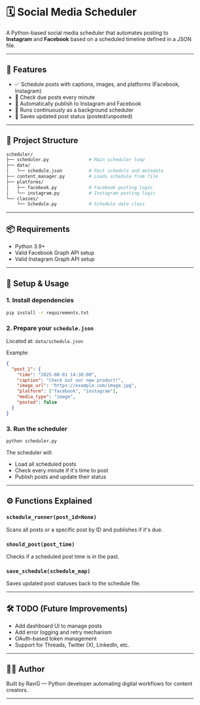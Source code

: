 # 🗓️ Social Media Scheduler

A Python-based social media scheduler that automates posting to **Instagram** and **Facebook** based on a scheduled timeline defined in a JSON file.

---

## 🚀 Features

- ✅ Schedule posts with captions, images, and platforms (Facebook, Instagram)
- 📆 Check due posts every minute
- 📸 Automatically publish to Instagram and Facebook
- 🔁 Runs continuously as a background scheduler
- 💾 Saves updated post status (posted/unposted)

---

## 📂 Project Structure

```bash
scheduler/
├── scheduler.py               # Main scheduler loop
├── data/
│   └── schedule.json          # Post schedule and metadata
├── content_manager.py         # Loads schedule from file
├── platforms/
│   ├── facebook.py            # Facebook posting logic
│   └── instagram.py           # Instagram posting logic
└── classes/
    └── Schedule.py            # Schedule data class
````

---

## 📦 Requirements

* Python 3.9+
* Valid Facebook Graph API setup
* Valid Instagram Graph API setup

---

## 🔧 Setup & Usage

### 1. Install dependencies

```bash
pip install -r requirements.txt
```

### 2. Prepare your `schedule.json`

Located at: `data/schedule.json`

Example:

```json
{
  "post_1": {
    "time": "2025-08-01 14:30:00",
    "caption": "Check out our new product!",
    "image_url": "https://example.com/image.jpg",
    "platform": ["facebook", "instagram"],
    "media_type": "image",
    "posted": false
  }
}
```

### 3. Run the scheduler

```bash
python scheduler.py
```

The scheduler will:

* Load all scheduled posts
* Check every minute if it's time to post
* Publish posts and update their status

---

## ⚙️ Functions Explained

### `schedule_runner(post_id=None)`

Scans all posts or a specific post by ID and publishes if it's due.

### `should_post(post_time)`

Checks if a scheduled post time is in the past.

### `save_schedule(schedule_map)`

Saves updated post statuses back to the schedule file.

---

## 🛠️ TODO (Future Improvements)

* Add dashboard UI to manage posts
* Add error logging and retry mechanism
* OAuth-based token management
* Support for Threads, Twitter (X), LinkedIn, etc.

---

## 👨‍💻 Author

Built by RaviG — Python developer automating digital workflows for content creators.

---

